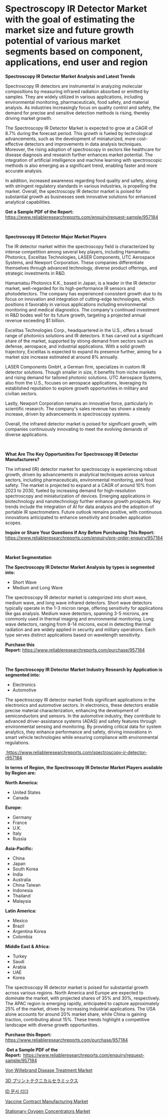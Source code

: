 <p><h1>Spectroscopy IR Detector Market with the goal of estimating the market size and future growth potential of various market segments based on component, applications, end user and region</h1></p><p><strong>Spectroscopy IR Detector Market Analysis and Latest Trends</strong></p>
<p><p>Spectroscopy IR detectors are instrumental in analyzing molecular compositions by measuring infrared radiation absorbed or emitted by samples. They are widely utilized in various applications, including environmental monitoring, pharmaceuticals, food safety, and material analysis. As industries increasingly focus on quality control and safety, the demand for precise and sensitive detection methods is rising, thereby driving market growth.</p><p>The Spectroscopy IR Detector Market is expected to grow at a CAGR of 8.7% during the forecast period. This growth is fueled by technological advancements, such as the development of miniaturized, more cost-effective detectors and improvements in data analysis techniques. Moreover, the rising adoption of spectroscopy in sectors like healthcare for disease diagnosis and research further enhances market potential. The integration of artificial intelligence and machine learning with spectroscopic methods is also emerging as a significant trend, enabling faster and more accurate analysis.</p><p>In addition, increased awareness regarding food quality and safety, along with stringent regulatory standards in various industries, is propelling the market. Overall, the spectroscopy IR detector market is poised for substantial growth as businesses seek innovative solutions for enhanced analytical capabilities.</p></p>
<p><strong>Get a Sample PDF of the Report:&nbsp;</strong> <a href="https://www.reliableresearchreports.com/enquiry/request-sample/957184">https://www.reliableresearchreports.com/enquiry/request-sample/957184</a></p>
<p>&nbsp;</p>
<p><strong>Spectroscopy IR Detector Major Market Players</strong></p>
<p><p>The IR detector market within the spectroscopy field is characterized by intense competition among several key players, including Hamamatsu Photonics, Excelitas Technologies, LASER Components, UTC Aerospace Systems, and Newport Corporation. These companies differentiate themselves through advanced technology, diverse product offerings, and strategic investments in R&D.</p><p>Hamamatsu Photonics K.K., based in Japan, is a leader in the IR detector market, well-regarded for its high-performance IR sensors and photodetectors. The company has experienced consistent growth due to its focus on innovation and integration of cutting-edge technologies, which positions it favorably in various applications including environmental monitoring and medical diagnostics. The company's continued investment in R&D bodes well for its future growth, targeting a projected annual revenue exceeding $1 billion.</p><p>Excelitas Technologies Corp., headquartered in the U.S., offers a broad range of photonics solutions and IR detectors. It has carved out a significant share of the market, supported by strong demand from sectors such as defense, aerospace, and industrial applications. With a solid growth trajectory, Excelitas is expected to expand its presence further, aiming for a market size increase estimated at around 8% annually.</p><p>LASER Components GmbH, a German firm, specializes in custom IR detector solutions. Though smaller in size, it benefits from niche markets and rising demand for tailored photonic solutions. UTC Aerospace Systems, also from the U.S., focuses on aerospace applications, leveraging its established reputation to explore growth opportunities in military and civilian sectors.</p><p>Lastly, Newport Corporation remains an innovative force, particularly in scientific research. The company's sales revenue has shown a steady increase, driven by advancements in spectroscopy systems.</p><p>Overall, the infrared detector market is poised for significant growth, with companies continuously innovating to meet the evolving demands of diverse applications.</p></p>
<p>&nbsp;</p>
<p><strong>What Are The Key Opportunities For Spectroscopy IR Detector Manufacturers?</strong></p>
<p><p>The infrared (IR) detector market for spectroscopy is experiencing robust growth, driven by advancements in analytical techniques across various sectors, including pharmaceuticals, environmental monitoring, and food safety. The market is projected to expand at a CAGR of around 10% from 2023 to 2030, fueled by increasing demand for high-resolution spectroscopy and miniaturization of devices. Emerging applications in biotechnology and nanotechnology further enhance growth prospects. Key trends include the integration of AI for data analysis and the adoption of portable IR spectrometers. Future outlook remains positive, with continuous innovations anticipated to enhance sensitivity and broaden application scopes.</p></p>
<p><strong>Inquire or Share Your Questions If Any Before Purchasing This Report:</strong> <a href="https://www.reliableresearchreports.com/enquiry/pre-order-enquiry/957184">https://www.reliableresearchreports.com/enquiry/pre-order-enquiry/957184</a></p>
<p>&nbsp;</p>
<p><strong>Market Segmentation</strong></p>
<p><strong>The Spectroscopy IR Detector Market Analysis by types is segmented into:</strong></p>
<p><ul><li>Short Wave</li><li>Medium and Long Wave</li></ul></p>
<p><p>The spectroscopy IR detector market is categorized into short wave, medium wave, and long wave infrared detectors. Short wave detectors typically operate in the 1-3 micron range, offering sensitivity for applications like gas analysis. Medium wave detectors, spanning 3-5 microns, are commonly used in thermal imaging and environmental monitoring. Long wave detectors, ranging from 8-14 microns, excel in detecting thermal radiation and are widely applied in security and military operations. Each type serves distinct applications based on wavelength sensitivity.</p></p>
<p><strong>Purchase this Report:&nbsp;</strong><a href="https://www.reliableresearchreports.com/purchase/957184">https://www.reliableresearchreports.com/purchase/957184</a></p>
<p>&nbsp;</p>
<p><strong>The Spectroscopy IR Detector Market Industry Research by Application is segmented into:</strong></p>
<p><ul><li>Electronics</li><li>Automotive</li></ul></p>
<p><p>The spectroscopy IR detector market finds significant applications in the electronics and automotive sectors. In electronics, these detectors enable precise material characterization, enhancing the development of semiconductors and sensors. In the automotive industry, they contribute to advanced driver-assistance systems (ADAS) and safety features through environmental sensing and monitoring. By providing critical data for system analytics, they enhance performance and safety, driving innovations in smart vehicle technologies while ensuring compliance with environmental regulations.</p></p>
<p><a href="https://www.reliableresearchreports.com/spectroscopy-ir-detector-r957184">&nbsp;https://www.reliableresearchreports.com/spectroscopy-ir-detector-r957184</a></p>
<p><strong>In terms of Region, the Spectroscopy IR Detector Market Players available by Region are:</strong></p>
<p>
    <p> <strong> North America: </strong>
        <ul>
            <li>United States</li>
            <li>Canada</li>
        </ul>
        </p> 
    <p> <strong> Europe: </strong>
        <ul>
            <li>Germany</li>
            <li>France</li>
            <li>U.K.</li>
            <li>Italy</li>
            <li>Russia</li>
        </ul>
        </p> 
    <p> <strong> Asia-Pacific: </strong>
        <ul>
            <li>China</li>
            <li>Japan</li>
            <li>South Korea</li>
            <li>India</li>
            <li>Australia</li>
            <li>China Taiwan</li>
            <li>Indonesia</li>
            <li>Thailand</li>
            <li>Malaysia</li>
        </ul>
        </p> 
    <p> <strong> Latin America: </strong>
        <ul>
            <li>Mexico</li>
            <li>Brazil</li>
            <li>Argentina Korea</li>
            <li>Colombia</li>
        </ul>
        </p> 
    <p> <strong> Middle East & Africa: </strong>
        <ul>
            <li>Turkey</li>
            <li>Saudi</li>
            <li>Arabia</li>
            <li>UAE</li>
            <li>Korea</li>
        </ul>
    </p>
    </p>
<p><p>The spectroscopy IR detector market is poised for substantial growth across various regions. North America and Europe are expected to dominate the market, with projected shares of 35% and 30%, respectively. The APAC region is emerging rapidly, anticipated to capture approximately 25% of the market, driven by increasing industrial applications. The USA alone accounts for around 20% market share, while China is gaining traction, contributing about 15%. These trends highlight a competitive landscape with diverse growth opportunities.</p></p>
<p><strong>Purchase this Report: </strong><a href="https://www.reliableresearchreports.com/purchase/957184">https://www.reliableresearchreports.com/purchase/957184</a></p>
<p>&nbsp;<strong>Get a Sample PDF of the Report:&nbsp;&nbsp;</strong><a href="https://www.reliableresearchreports.com/enquiry/request-sample/957184">https://www.reliableresearchreports.com/enquiry/request-sample/957184</a></p>
<p><strong></strong></p>
<p><p><a href="https://www.linkedin.com/pulse/von-willebrand-disease-treatment-market-growth-outlook-from-2024-7ax7f?trackingId=4rjzwsAZRIOIEFGqxd1P3Q%3D%3D">Von Willebrand Disease Treatment Market</a></p><p><a href="https://medium.com/@grarrity46/3d%E3%83%97%E3%83%AA%E3%83%B3%E3%83%88%E6%8A%80%E8%A1%93%E3%82%BB%E3%83%A9%E3%83%9F%E3%83%83%E3%82%AF%E3%82%B9%E5%B8%82%E5%A0%B4%E3%81%AE%E3%82%B7%E3%82%A7%E3%82%A2%E3%81%A8%E6%96%B0%E3%81%97%E3%81%84%E3%83%88%E3%83%AC%E3%83%B3%E3%83%89%E5%88%86%E6%9E%90-%E3%82%BF%E3%82%A4%E3%83%97-%E7%94%A8%E9%80%94-%E6%9C%80%E7%B5%82%E7%94%A8%E9%80%94%E5%88%A5%E3%81%8A%E3%82%88%E3%81%B32024%E5%B9%B4%E3%81%8B%E3%82%892031%E5%B9%B4%E3%81%BE%E3%81%A7%E3%81%AE%E4%BA%88%E6%B8%AC-cdef3f9f74e0">3D プリントテクニカルセラミックス</a></p><p><a href="https://medium.com/@jennaduke56/id-document-readers-market-%EC%9D%98-%EA%B8%80%EB%A1%9C%EB%B2%8C-%EC%8B%9C%EC%9E%A5-%EA%B0%9C%EC%9A%94%EB%8A%94-%EC%A0%84-%EC%84%B8%EA%B3%84-%EB%B0%8F-%EC%A3%BC%EC%9A%94-%EC%8B%9C%EC%9E%A5%EC%9D%98-%EC%82%B0%EC%97%85%EC%97%90-%EC%98%81%ED%96%A5%EC%9D%84-%EB%AF%B8%EC%B9%98%EB%8A%94-%EC%A3%BC%EC%9A%94-%ED%8A%B8%EB%A0%8C%EB%93%9C%EC%97%90-%EB%8C%80%ED%95%9C-%EB%8F%85%ED%8A%B9%ED%95%9C-%EA%B4%80%EC%A0%90%EC%9D%84-%EC%A0%9C%EA%B3%B5%ED%95%A9%EB%8B%88%EB%8B%A4-9e6f8150aebe">ID 문서 리더</a></p><p><a href="https://www.linkedin.com/pulse/global-vaccine-contract-manufacturing-market-product-type-application-d9fgf?trackingId=XrVq0O10Qie%2FtF4Ozje25g%3D%3D">Vaccine Contract Manufacturing Market</a></p><p><a href="https://issuu.com/reportprime-2/docs/stationary-oxygen-concentrators-mar_a01672f9c4c6aa">Stationary Oxygen Concentrators Market</a></p></p>